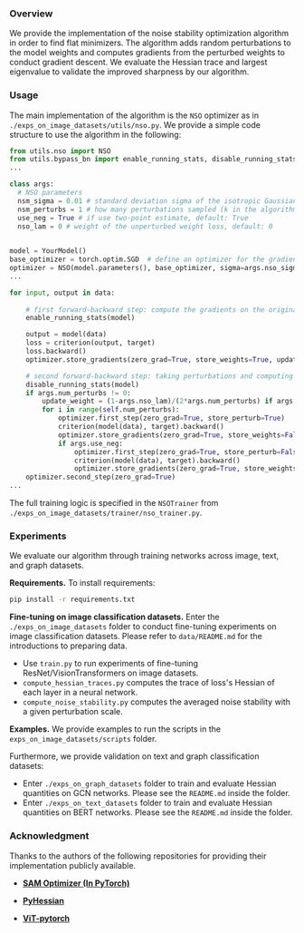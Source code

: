 ### Overview

We provide the implementation of the noise stability optimization algorithm in order to find flat minimizers. The algorithm adds random perturbations to the model weights and computes gradients from the perturbed weights to conduct gradient descent. We evaluate the Hessian trace and largest eigenvalue to validate the improved sharpness by our algorithm.

### Usage

The main implementation of the algorithm is the `NSO` optimizer as in `./exps_on_image_datasets/utils/nso.py`. We provide a simple code structure to use the algorithm in the following: 

```python
from utils.nso import NSO
from utils.bypass_bn import enable_running_stats, disable_running_stats
...

class args:
  # NSO parameters
  nsm_sigma = 0.01 # standard deviation sigma of the isotropic Gaussian distribution 
  nsm_perturbs = 1 # how many perturbations sampled (k in the algorithm), default: 1
  use_neg = True # if use two-point estimate, default: True
  nso_lam = 0 # weight of the unperturbed weight loss, default: 0
  

model = YourModel()
base_optimizer = torch.optim.SGD  # define an optimizer for the gradient descent update
optimizer = NSO(model.parameters(), base_optimizer, sigma=args.nso_sigma, **dict(config["optimizer"]["args"])) # pass in the sigma of sample distribution and other optimizer parameters, such as weight_decay
...

for input, output in data:
  
    # first forward-backward step: compute the gradients on the original weight (can be skipped if nso_lam == 0)
    enable_running_stats(model)

    output = model(data)
    loss = criterion(output, target)
    loss.backward()
    optimizer.store_gradients(zero_grad=True, store_weights=True, update_weight=self.nso_lam)

    # second forward-backward step: taking perturbations and computing gradients (main part)
    disable_running_stats(model)
    if args.num_perturbs != 0:
        update_weight = (1-args.nso_lam)/(2*args.num_perturbs) if args.use_neg else (1-args.nso_lam)/(args.num_perturbs)
        for i in range(self.num_perturbs):
            optimizer.first_step(zero_grad=True, store_perturb=True)
            criterion(model(data), target).backward()
            optimizer.store_gradients(zero_grad=True, store_weights=False, update_weight=update_weight)
            if args.use_neg:
                optimizer.first_step(zero_grad=True, store_perturb=False)
                criterion(model(data), target).backward()
                optimizer.store_gradients(zero_grad=True, store_weights=False, update_weight=update_weight)
    optimizer.second_step(zero_grad=True)
...
```

The full training logic is specified in the `NSOTrainer` from `./exps_on_image_datasets/trainer/nso_trainer.py`. 

### Experiments

We evaluate our algorithm through training networks across image, text, and graph datasets. 

**Requirements.** To install requirements:

```bash
pip install -r requirements.txt
```

**Fine-tuning on image classification datasets.** Enter the `./exps_on_image_datasets` folder to conduct fine-tuning experiments on image classification datasets. Please refer to `data/README.md` for the introductions to preparing data. 

- Use `train.py` to run experiments of fine-tuning ResNet/VisionTransformers on image datasets. 
- `compute_hessian_traces.py` computes the trace of loss's Hessian of each layer in a neural network. 
- `compute_noise_stability.py` computes the averaged noise stability with a given perturbation scale. 

**Examples.** We provide examples to run the scripts in the `exps_on_image_datasets/scripts` folder. 

Furthermore, we provide validation on text and graph classification datasets: 

- Enter `./exps_on_graph_datasets` folder to train and evaluate Hessian quantities on GCN networks. Please see the `README.md` inside the folder. 
- Enter `./exps_on_text_datasets` folder to train and evaluate Hessian quantities on BERT networks. Please see the `README.md` inside the folder. 

### Acknowledgment

Thanks to the authors of the following repositories for providing their implementation publicly available.

- **[SAM Optimizer (In PyTorch)](https://github.com/davda54/sam)**

- **[PyHessian](https://github.com/amirgholami/PyHessian)**
- **[ViT-pytorch](https://github.com/jeonsworld/ViT-pytorch)**
